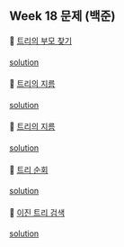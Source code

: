 ## Week 18 문제 (백준)

####
👀 [트리의 부모 찾기](https://www.acmicpc.net/problem/11725)
####
[solution]()

####
👀 [트리의 지름](https://www.acmicpc.net/problem/1167)
####
[solution]()

####
👀 [트리의 지름](https://www.acmicpc.net/problem/1967)
####
[solution]()

####
👀 [트리 순회](https://www.acmicpc.net/problem/1991)
####
[solution]()

####
👀 [이진 트리 검색](https://www.acmicpc.net/problem/5639)
####
[solution]()

